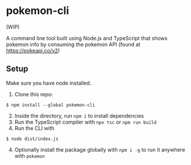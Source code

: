 # pokemon-cli

(WIP)

A command line tool built using Node.js and TypeScript that shows pokemon info by consuming the pokemon API (found at https://pokeapi.co/v2)

## Setup

Make sure you have node installed.

1. Clone this repo:

```
$ npm install --global pokemon-cli
```

2. Inside the directory, run `npm i` to install dependencies
3. Run the TypeScript compiler with `npx tsc` or `npm run build`
4. Run the CLI with

```
$ node dist/index.js
```

4. Optionally install the package globally with `npm i -g` to run it anywhere with `pokemon`
